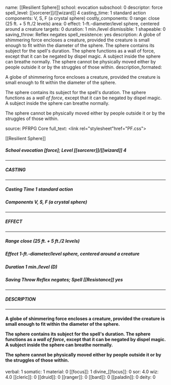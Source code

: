 name: [[Resilient Sphere]]
school: evocation
subschool: 0
descriptor: force
spell_level: [[sorcerer]]/[[wizard]] 4
casting_time: 1 standard action
components: V, S, F (a crystal sphere)
costly_components: 0
range: close (25 ft. + 5 ft./2 levels)
area: 0
effect: 1-ft.-diameter/level sphere, centered around a creature
targets: 0
duration: 1 min./level
dismissible: 1
shapeable: 0
saving_throw: Reflex negates
spell_resistence: yes
description: A globe of shimmering force encloses a creature, provided the creature is small enough to fit within the diameter of the sphere.  The sphere contains its subject for the spell's duration. The sphere functions as a wall of force, except that it can be negated by dispel magic. A subject inside the sphere can breathe normally.  The sphere cannot be physically moved either by people outside it or by the struggles of those within.
description_formated: <p>A globe of shimmering force encloses a creature, provided the creature is small enough to fit within the diameter of the sphere.</p><p>The sphere contains its subject for the spell's duration. The sphere functions as a <i>wall of force</i>, except that it can be negated by dispel magic. A subject inside the sphere can breathe normally.</p><p>The sphere cannot be physically moved either by people outside it or by the struggles of those within.</p>
source: PFRPG Core
full_text: <link rel="stylesheet"href="PF.css"><div class="heading"><p class="alignleft">[[Resilient Sphere]]</p><div style="clear: both;"></div></div><div><h5><b>School </b>evocation [force]; <b>Level </b>[[sorcerer]]/[[wizard]] 4</h5></div><hr/><div><h5><b>CASTING</b></h5></div><hr/><div><h5><b>Casting Time </b>1 standard action</h5><h5><b>Components </b>V, S, F (a crystal sphere)</h5></div><hr/><div><h5><b>EFFECT</b></h5></div><hr/><div><h5><b>Range </b>close (25 ft. + 5 ft./2 levels)</h5><h5><b>Effect </b>1-ft.-diameter/level sphere, centered around a creature</h5><h5><b>Duration </b>1 min./level (D)</h5><h5><b>Saving Throw </b>Reflex negates; <b>Spell [[Resistance]] </b>yes</h5></div><hr/><div><h5><b>DESCRIPTION</b></h5></div><hr/><div><h4><p>A globe of shimmering force encloses a creature, provided the creature is small enough to fit within the diameter of the sphere.</p><p>The sphere contains its subject for the spell's duration. The sphere functions as a <i>wall of force</i>, except that it can be negated by dispel magic. A subject inside the sphere can breathe normally.</p><p>The sphere cannot be physically moved either by people outside it or by the struggles of those within.</p></h4></div>
verbal: 1
somatic: 1
material: 0
[[focus]]: 1
divine_[[focus]]: 0
sor: 4.0
wiz: 4.0
[[cleric]]: 0
[[druid]]: 0
[[ranger]]: 0
[[bard]]: 0
[[paladin]]: 0
deity: 0
